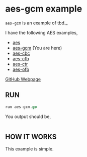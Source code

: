 # aes-gcm example

`aes-gcm` is an example of
tbd._

I have the following AES examples,

* [aes](https://github.com/JeffDeCola/my-go-examples/tree/master/encryption-decryption/aes)
* [aes-gcm](https://github.com/JeffDeCola/my-go-examples/tree/master/encryption-decryption/aes-gcm)
  (You are here)
* [aes-cbc](https://github.com/JeffDeCola/my-go-examples/tree/master/encryption-decryption/aes-cbc)
* [aes-cfb](https://github.com/JeffDeCola/my-go-examples/tree/master/encryption-decryption/aes-cfb)
* [aes-ctr](https://github.com/JeffDeCola/my-go-examples/tree/master/encryption-decryption/aes-ctr)
* [aes-ofb](https://github.com/JeffDeCola/my-go-examples/tree/master/encryption-decryption/aes-ofb)

[GitHub Webpage](https://jeffdecola.github.io/my-go-examples/)

## RUN

```go
run aes-gcm.go
```

You output should be,

```txt

```

## HOW IT WORKS

This example is simple.
